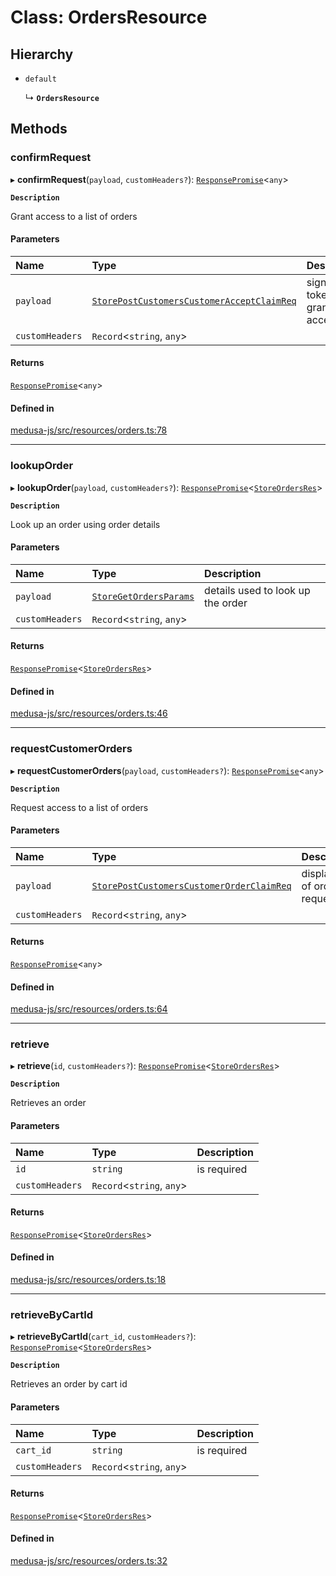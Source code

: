 # Class: OrdersResource

## Hierarchy

- `default`

  ↳ **`OrdersResource`**

## Methods

### confirmRequest

▸ **confirmRequest**(`payload`, `customHeaders?`): [`ResponsePromise`](../modules/internal.md#responsepromise)<`any`\>

**`Description`**

Grant access to a list of orders

#### Parameters

| Name | Type | Description |
| :------ | :------ | :------ |
| `payload` | [`StorePostCustomersCustomerAcceptClaimReq`](internal-41.StorePostCustomersCustomerAcceptClaimReq.md) | signed token to grant access |
| `customHeaders` | `Record`<`string`, `any`\> |  |

#### Returns

[`ResponsePromise`](../modules/internal.md#responsepromise)<`any`\>

#### Defined in

[medusa-js/src/resources/orders.ts:78](https://github.com/medusajs/medusa/blob/29135c051/packages/medusa-js/src/resources/orders.ts#L78)

___

### lookupOrder

▸ **lookupOrder**(`payload`, `customHeaders?`): [`ResponsePromise`](../modules/internal.md#responsepromise)<[`StoreOrdersRes`](../modules/internal-41.md#storeordersres)\>

**`Description`**

Look up an order using order details

#### Parameters

| Name | Type | Description |
| :------ | :------ | :------ |
| `payload` | [`StoreGetOrdersParams`](internal-41.StoreGetOrdersParams.md) | details used to look up the order |
| `customHeaders` | `Record`<`string`, `any`\> |  |

#### Returns

[`ResponsePromise`](../modules/internal.md#responsepromise)<[`StoreOrdersRes`](../modules/internal-41.md#storeordersres)\>

#### Defined in

[medusa-js/src/resources/orders.ts:46](https://github.com/medusajs/medusa/blob/29135c051/packages/medusa-js/src/resources/orders.ts#L46)

___

### requestCustomerOrders

▸ **requestCustomerOrders**(`payload`, `customHeaders?`): [`ResponsePromise`](../modules/internal.md#responsepromise)<`any`\>

**`Description`**

Request access to a list of orders

#### Parameters

| Name | Type | Description |
| :------ | :------ | :------ |
| `payload` | [`StorePostCustomersCustomerOrderClaimReq`](internal-41.StorePostCustomersCustomerOrderClaimReq.md) | display ids of orders to request |
| `customHeaders` | `Record`<`string`, `any`\> |  |

#### Returns

[`ResponsePromise`](../modules/internal.md#responsepromise)<`any`\>

#### Defined in

[medusa-js/src/resources/orders.ts:64](https://github.com/medusajs/medusa/blob/29135c051/packages/medusa-js/src/resources/orders.ts#L64)

___

### retrieve

▸ **retrieve**(`id`, `customHeaders?`): [`ResponsePromise`](../modules/internal.md#responsepromise)<[`StoreOrdersRes`](../modules/internal-41.md#storeordersres)\>

**`Description`**

Retrieves an order

#### Parameters

| Name | Type | Description |
| :------ | :------ | :------ |
| `id` | `string` | is required |
| `customHeaders` | `Record`<`string`, `any`\> |  |

#### Returns

[`ResponsePromise`](../modules/internal.md#responsepromise)<[`StoreOrdersRes`](../modules/internal-41.md#storeordersres)\>

#### Defined in

[medusa-js/src/resources/orders.ts:18](https://github.com/medusajs/medusa/blob/29135c051/packages/medusa-js/src/resources/orders.ts#L18)

___

### retrieveByCartId

▸ **retrieveByCartId**(`cart_id`, `customHeaders?`): [`ResponsePromise`](../modules/internal.md#responsepromise)<[`StoreOrdersRes`](../modules/internal-41.md#storeordersres)\>

**`Description`**

Retrieves an order by cart id

#### Parameters

| Name | Type | Description |
| :------ | :------ | :------ |
| `cart_id` | `string` | is required |
| `customHeaders` | `Record`<`string`, `any`\> |  |

#### Returns

[`ResponsePromise`](../modules/internal.md#responsepromise)<[`StoreOrdersRes`](../modules/internal-41.md#storeordersres)\>

#### Defined in

[medusa-js/src/resources/orders.ts:32](https://github.com/medusajs/medusa/blob/29135c051/packages/medusa-js/src/resources/orders.ts#L32)
